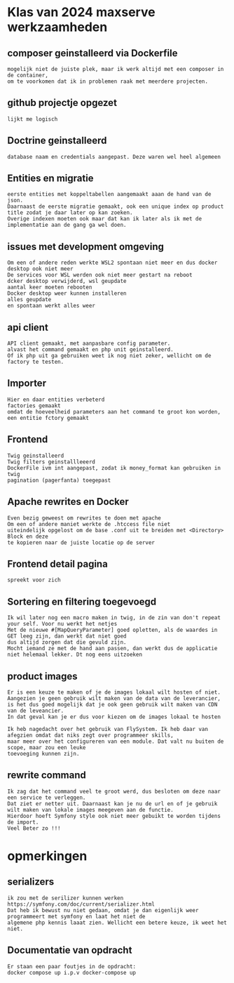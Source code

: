 # Klas van 2024 maxserve werkzaamheden

## composer geinstalleerd via Dockerfile
    mogelijk niet de juiste plek, maar ik werk altijd met een composer in de container, 
    om te voorkomen dat ik in problemen raak met meerdere projecten.

## github projectje opgezet
    lijkt me logisch

## Doctrine geinstalleerd 
    database naam en credentials aangepast. Deze waren wel heel algemeen

## Entities en migratie
    eerste entities met koppeltabellen aangemaakt aaan de hand van de json.
    Daarnaast de eerste migratie gemaakt, ook een unique index op product title zodat je daar later op kan zoeken.
    Overige indexen moeten ook maar dat kan ik later als ik met de implementatie aan de gang ga wel doen.

## issues met development omgeving
    Om een of andere reden werkte WSL2 spontaan niet meer en dus docker desktop ook niet meer
    De services voor WSL werden ook niet meer gestart na reboot
    dcker desktop verwijderd, wsl geupdate
    aantal keer moeten rebooten
    Docker desktop weer kunnen installeren
    alles geupdate
    en spontaan werkt alles weer


## api client
    API client gemaakt, met aanpasbare config parameter.
    alvast het command gemaakt en php unit geinstalleerd.
    Of ik php uit ga gebruiken weet ik nog niet zeker, wellicht om de factory te testen.

## Importer
    Hier en daar entities verbeterd
    factories gemaakt
    omdat de hoeveelheid parameters aan het command te groot kon worden, een entitie fctory gemaakt
    
## Frontend
    Twig geinstalleerd
    Twig filters geinstallleeerd
    DockerFile ivm int aangepast, zodat ik money_format kan gebruiken in twig
    pagination (pagerfanta) toegepast

## Apache rewrites en Docker
    Even bezig geweest om rewrites te doen met apache
    Om een of andere maniet werkte de .htccess file niet
    uiteindelijk opgelost om de base .conf uit te breiden met <Directory> Block en deze
    te kopieren naar de juiste locatie op de server

## Frontend detail pagina
    spreekt voor zich

## Sortering en filtering toegevoegd
    Ik wil later nog een macro maken in twig, in de zin van don't repeat your self. Voor nu werkt het netjes
    Met de nieuwe #[MapQueryParameter] goed opletten, als de waardes in GET leeg zijn, dan werkt dat niet goed
    dus altijd zorgen dat die gevuld zijn.
    Mocht iemand ze met de hand aan passen, dan werkt dus de applicatie niet helemaal lekker. Dt nog eens uitzoeken

## product images
    Er is een keuze te maken of je de images lokaal wilt hosten of niet.
    Aangezien je geen gebruik wilt maken van de data van de leverancier, is het dus goed mogelijk dat je ook geen gebruik wilt maken van CDN van de leveancier.
    In dat geval kan je er dus voor kiezen om de images lokaal te hosten

    Ik heb nagedacht over het gebruik van FlySystem. Ik heb daar van afegzien omdat dat niks zegt over programmeer skills,
    maar meer over het configureren van een module. Dat valt nu buiten de scope, maar zou een leuke
    toevoeging kunnen zijn.

## rewrite command
    Ik zag dat het command veel te groot werd, dus besloten om deze naar een service te verleggen.
    Dat ziet er netter uit. Daarnaast kan je nu de url en of je gebruik wilt maken van lokale images meegeven aan de functie.
    Hierdoor hoeft Symfony style ook niet meer gebuikt te worden tijdens de import.
    Veel Beter zo !!!

# opmerkingen

## serializers
    ik zou met de serilizer kunnen werken
    https://symfony.com/doc/current/serializer.html
    Dat heb ik bewust nu niet gedaan, omdat je dan eigenlijk weer programmeert met symfony en laat het niet de 
    algemene php kennis laaat zien. Wellicht een betere keuze, ik weet het niet.

## Documentatie van opdracht
    Er staan een paar foutjes in de opdracht:
    docker compose up i.p.v docker-compose up





    
